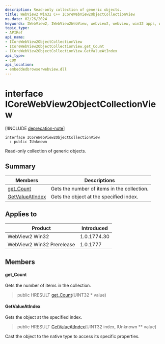 ```yaml
---
description: Read-only collection of generic objects.
title: WebView2 Win32 C++ ICoreWebView2ObjectCollectionView
ms.date: 02/26/2024
keywords: IWebView2, IWebView2WebView, webview2, webview, win32 apps, win32, edge, ICoreWebView2, ICoreWebView2Controller, browser control, edge html, ICoreWebView2ObjectCollectionView
topic_type: 
- APIRef
api_name:
- ICoreWebView2ObjectCollectionView
- ICoreWebView2ObjectCollectionView.get_Count
- ICoreWebView2ObjectCollectionView.GetValueAtIndex
api_type:
- COM
api_location:
- embeddedbrowserwebview.dll
---
```


# interface ICoreWebView2ObjectCollectionView

[!INCLUDE [deprecation-note](../includes/deprecation-note.md)]

```
interface ICoreWebView2ObjectCollectionView
  : public IUnknown
```

Read-only collection of generic objects.

## Summary

 Members                        | Descriptions
--------------------------------|---------------------------------------------
[get_Count](#get_count) | Gets the number of items in the collection.
[GetValueAtIndex](#getvalueatindex) | Gets the object at the specified index.

## Applies to

Product                         | Introduced
--------------------------------|---------------------------------------------
WebView2 Win32            |    1.0.1774.30
WebView2 Win32 Prerelease |    1.0.1777

## Members

#### get_Count

Gets the number of items in the collection.

> public HRESULT [get_Count](#get_count)(UINT32 * value)

#### GetValueAtIndex

Gets the object at the specified index.

> public HRESULT [GetValueAtIndex](#getvalueatindex)(UINT32 index, IUnknown ** value)

Cast the object to the native type to access its specific properties.

